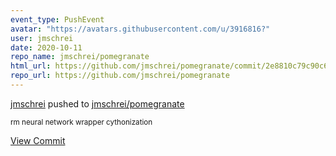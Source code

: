 ```yaml
---
event_type: PushEvent
avatar: "https://avatars.githubusercontent.com/u/3916816?"
user: jmschrei
date: 2020-10-11
repo_name: jmschrei/pomegranate
html_url: https://github.com/jmschrei/pomegranate/commit/2e8810c79c90c6e993bc9f106ad06da400ccf65a
repo_url: https://github.com/jmschrei/pomegranate
---
```


<a href='https://github.com/jmschrei' target='_blank'>jmschrei</a> pushed to <a href='https://github.com/jmschrei/pomegranate' target='_blank'>jmschrei/pomegranate</a>

<small>rm neural network wrapper cythonization</small>

<a href='https://github.com/jmschrei/pomegranate/commit/2e8810c79c90c6e993bc9f106ad06da400ccf65a' target='_blank'>View Commit</a>